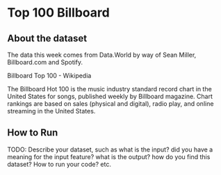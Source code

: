 #  Top 100 Billboard
## About the dataset
The data this week comes from Data.World by way of Sean Miller, Billboard.com and Spotify.

Billboard Top 100 - Wikipedia

The Billboard Hot 100 is the music industry standard record chart in the United States for songs, published weekly by Billboard magazine. Chart rankings are based on sales (physical and digital), radio play, and online streaming in the United States.

## How to Run
TODO: 
Describe your dataset, such as what is the input? did you have a meaning for the input feature? what is the output? how do you find this dataset? How to run your code? etc.
